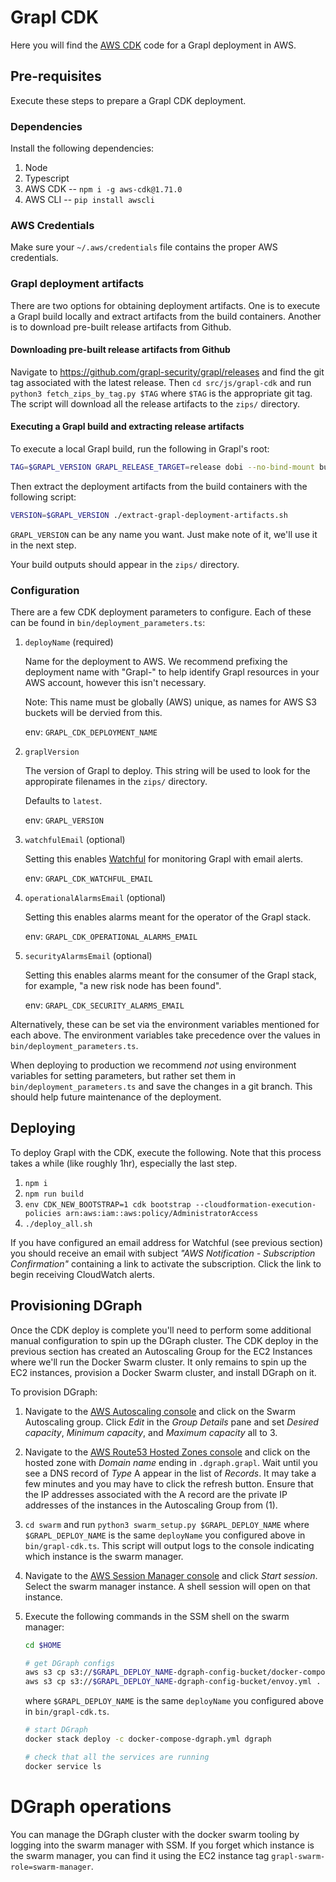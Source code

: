 # Grapl CDK

Here you will find the [AWS CDK](https://aws.amazon.com/cdk/) code for
a Grapl deployment in AWS.

## Pre-requisites

Execute these steps to prepare a Grapl CDK deployment.

### Dependencies

Install the following dependencies:

1. Node
2. Typescript
3. AWS CDK -- `npm i -g aws-cdk@1.71.0`
4. AWS CLI -- `pip install awscli`

### AWS Credentials

Make sure your `~/.aws/credentials` file contains the proper AWS
credentials.

### Grapl deployment artifacts

There are two options for obtaining deployment artifacts. One is to
execute a Grapl build locally and extract artifacts from the build
containers. Another is to download pre-built release artifacts from
Github.

#### Downloading pre-built release artifacts from Github

Navigate to https://github.com/grapl-security/grapl/releases and find
the git tag associated with the latest release. Then `cd
src/js/grapl-cdk` and run `python3 fetch_zips_by_tag.py $TAG` where
`$TAG` is the appropriate git tag. The script will download all the
release artifacts to the `zips/` directory.

#### Executing a Grapl build and extracting release artifacts

To execute a local Grapl build, run the following in Grapl's root:

```bash
TAG=$GRAPL_VERSION GRAPL_RELEASE_TARGET=release dobi --no-bind-mount build
```

Then extract the deployment artifacts from the build containers with
the following script:

```bash
VERSION=$GRAPL_VERSION ./extract-grapl-deployment-artifacts.sh
```

`GRAPL_VERSION` can be any name you want. Just make note of it, we'll
use it in the next step.

Your build outputs should appear in the `zips/` directory.

### Configuration

There are a few CDK deployment parameters to configure. Each of these
can be found in `bin/deployment_parameters.ts`:

1. `deployName` (required)

    Name for the deployment to AWS. We recommend prefixing the deployment name
    with "Grapl-" to help identify Grapl resources in your AWS account, however
    this isn't necessary.

    Note: This name must be globally (AWS) unique, as names for AWS S3 buckets
    will be dervied from this.

    env: `GRAPL_CDK_DEPLOYMENT_NAME`

2. `graplVersion`

    The version of Grapl to deploy. This string will be used to look for the
    appropirate filenames in the `zips/` directory.

    Defaults to `latest`.

    env: `GRAPL_VERSION`

3. `watchfulEmail` (optional)

    Setting this enables [Watchful](https://github.com/eladb/cdk-watchful) for
    monitoring Grapl with email alerts.

    env: `GRAPL_CDK_WATCHFUL_EMAIL`

4. `operationalAlarmsEmail` (optional)

    Setting this enables alarms meant for the operator of the Grapl stack.

    env: `GRAPL_CDK_OPERATIONAL_ALARMS_EMAIL`

5. `securityAlarmsEmail` (optional)

    Setting this enables alarms meant for the consumer of the Grapl stack, for example, "a new risk node has been found".

    env: `GRAPL_CDK_SECURITY_ALARMS_EMAIL`

Alternatively, these can be set via the environment variables mentioned for each above. The environment variables take precedence over the values in
`bin/deployment_parameters.ts`.

When deploying to production we recommend *not* using environment variables for
setting parameters, but rather set them in `bin/deployment_parameters.ts` and save the
changes in a git branch. This should help future maintenance of the
deployment.

## Deploying

To deploy Grapl with the CDK, execute the following. Note that this
process takes a while (like roughly 1hr), especially the last step.

1. `npm i`
2. `npm run build`
3. `env CDK_NEW_BOOTSTRAP=1 cdk bootstrap --cloudformation-execution-policies arn:aws:iam::aws:policy/AdministratorAccess`
4. `./deploy_all.sh`

If you have configured an email address for Watchful (see previous
section) you should receive an email with subject *"AWS Notification -
Subscription Confirmation"* containing a link to activate the
subscription. Click the link to begin receiving CloudWatch alerts.

## Provisioning DGraph

Once the CDK deploy is complete you'll need to perform some additional
manual configuration to spin up the DGraph cluster. The CDK deploy in
the previous section has created an Autoscaling Group for the EC2
Instances where we'll run the Docker Swarm cluster. It only remains to
spin up the EC2 instances, provision a Docker Swarm cluster, and
install DGraph on it.

To provision DGraph:

1. Navigate to the [AWS Autoscaling
   console](https://console.aws.amazon.com/ec2autoscaling) and click
   on the Swarm Autoscaling group. Click *Edit* in the *Group Details*
   pane and set *Desired capacity*, *Minimum capacity*, and *Maximum
   capacity* all to 3.

2. Navigate to the [AWS Route53 Hosted Zones
   console](https://console.aws.amazon.com/route53/v2/hostedzones) and
   click on the hosted zone with *Domain name* ending in
   `.dgraph.grapl`. Wait until you see a DNS record of *Type* A appear
   in the list of *Records*. It may take a few minutes and you may
   have to click the refresh button. Ensure that the IP addresses
   associated with the A record are the private IP addresses of the
   instances in the Autoscaling Group from (1).

3. `cd swarm` and run `python3 swarm_setup.py $GRAPL_DEPLOY_NAME`
   where `$GRAPL_DEPLOY_NAME` is the same `deployName` you configured
   above in `bin/grapl-cdk.ts`. This script will output logs to the
   console indicating which instance is the swarm manager.

4. Navigate to the [AWS Session Manager
   console](https://us-east-1.console.aws.amazon.com/systems-manager/session-manager)
   and click *Start session*. Select the swarm manager instance. A
   shell session will open on that instance.

5. Execute the following commands in the SSM shell on the swarm
   manager:
   ```bash
   cd $HOME

   # get DGraph configs
   aws s3 cp s3://$GRAPL_DEPLOY_NAME-dgraph-config-bucket/docker-compose-dgraph.yml .
   aws s3 cp s3://$GRAPL_DEPLOY_NAME-dgraph-config-bucket/envoy.yml .
   ```
   where `$GRAPL_DEPLOY_NAME` is the same `deployName` you configured
   above in `bin/grapl-cdk.ts`.
   ``` bash
   # start DGraph
   docker stack deploy -c docker-compose-dgraph.yml dgraph

   # check that all the services are running
   docker service ls
   ```

# DGraph operations

You can manage the DGraph cluster with the docker swarm tooling by
logging into the swarm manager with SSM. If you forget which instance
is the swarm manager, you can find it using the EC2 instance tag
`grapl-swarm-role=swarm-manager`.

